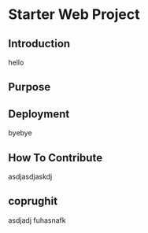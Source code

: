 # Starter Web Project

## Introduction
hello
## Purpose

## Deployment
byebye
## How To Contribute
asdjasdjaskdj
## coprughit
asdjadj fuhasnafk